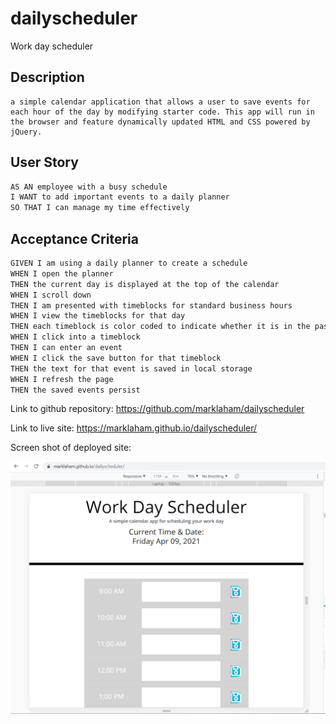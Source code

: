 # dailyscheduler
Work day scheduler

## Description

```
a simple calendar application that allows a user to save events for each hour of the day by modifying starter code. This app will run in the browser and feature dynamically updated HTML and CSS powered by jQuery.
```

## User Story

```md
AS AN employee with a busy schedule
I WANT to add important events to a daily planner
SO THAT I can manage my time effectively
```

## Acceptance Criteria

```md
GIVEN I am using a daily planner to create a schedule
WHEN I open the planner
THEN the current day is displayed at the top of the calendar
WHEN I scroll down
THEN I am presented with timeblocks for standard business hours
WHEN I view the timeblocks for that day
THEN each timeblock is color coded to indicate whether it is in the past, present, or future
WHEN I click into a timeblock
THEN I can enter an event
WHEN I click the save button for that timeblock
THEN the text for that event is saved in local storage
WHEN I refresh the page
THEN the saved events persist
```

Link to github repository: 
https://github.com/marklaham/dailyscheduler

Link to live site:
https://marklaham.github.io/dailyscheduler/


Screen shot of deployed site:



![Getting Started](./assets/images/ScreenshotDailyPlanner.png) 
